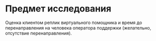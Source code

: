 # Предмет исследования
Оценка клиентом реплик виртуального помощника и время до перенаправления
на человека оператора поддержки (желательно, отсутствие перенаправления).
